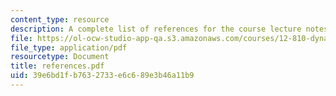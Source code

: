 ```yaml
---
content_type: resource
description: A complete list of references for the course lecture notes.
file: https://ol-ocw-studio-app-qa.s3.amazonaws.com/courses/12-810-dynamics-of-the-atmosphere-spring-2008/39e6bd1fb7632733e6c689e3b46a11b9_references.pdf
file_type: application/pdf
resourcetype: Document
title: references.pdf
uid: 39e6bd1f-b763-2733-e6c6-89e3b46a11b9
---
```

